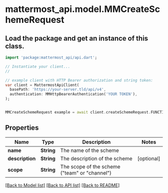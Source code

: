 # mattermost_api.model.MMCreateSchemeRequest

## Load the package and get an instance of this class.
```dart
import 'package:mattermost_api/api.dart';

// Instantiate your client...
//

// example client with HTTP Bearer authorization and string token:
var client = MattermostApiClient(
  basePath: 'https://your-server.tld/api/v4',
  authentication: MMHttpBearerAuthentication('YOUR TOKEN'),
);


MMCreateSchemeRequest example = await client.createSchemeRequest.FUNCTION_THAT_RETURNS_THIS_CLASS();

```

## Properties
Name | Type | Description | Notes
------------ | ------------- | ------------- | -------------
**name** | **String** | The name of the scheme | 
**description** | **String** | The description of the scheme | [optional] 
**scope** | **String** | The scope of the scheme (\"team\" or \"channel\") | 

[[Back to Model list]](../GENERATED_README.md#documentation-for-models) [[Back to API list]](../GENERATED_README.md#documentation-for-api-endpoints) [[Back to README]](../GENERATED_README.md)


